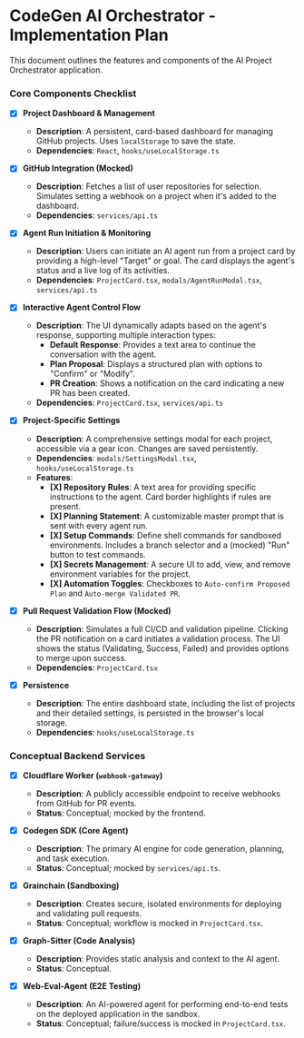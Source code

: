 # CodeGen AI Orchestrator - Implementation Plan

This document outlines the features and components of the AI Project Orchestrator application.

### Core Components Checklist

- [X] **Project Dashboard & Management**
    - **Description**: A persistent, card-based dashboard for managing GitHub projects. Uses `localStorage` to save the state.
    - **Dependencies**: `React`, `hooks/useLocalStorage.ts`

- [X] **GitHub Integration (Mocked)**
    - **Description**: Fetches a list of user repositories for selection. Simulates setting a webhook on a project when it's added to the dashboard.
    - **Dependencies**: `services/api.ts`

- [X] **Agent Run Initiation & Monitoring**
    - **Description**: Users can initiate an AI agent run from a project card by providing a high-level "Target" or goal. The card displays the agent's status and a live log of its activities.
    - **Dependencies**: `ProjectCard.tsx`, `modals/AgentRunModal.tsx`, `services/api.ts`

- [X] **Interactive Agent Control Flow**
    - **Description**: The UI dynamically adapts based on the agent's response, supporting multiple interaction types:
        - **Default Response**: Provides a text area to continue the conversation with the agent.
        - **Plan Proposal**: Displays a structured plan with options to "Confirm" or "Modify".
        - **PR Creation**: Shows a notification on the card indicating a new PR has been created.
    - **Dependencies**: `ProjectCard.tsx`, `services/api.ts`

- [X] **Project-Specific Settings**
    - **Description**: A comprehensive settings modal for each project, accessible via a gear icon. Changes are saved persistently.
    - **Dependencies**: `modals/SettingsModal.tsx`, `hooks/useLocalStorage.ts`
    - **Features**:
        - **[X] Repository Rules**: A text area for providing specific instructions to the agent. Card border highlights if rules are present.
        - **[X] Planning Statement**: A customizable master prompt that is sent with every agent run.
        - **[X] Setup Commands**: Define shell commands for sandboxed environments. Includes a branch selector and a (mocked) "Run" button to test commands.
        - **[X] Secrets Management**: A secure UI to add, view, and remove environment variables for the project.
        - **[X] Automation Toggles**: Checkboxes to `Auto-confirm Proposed Plan` and `Auto-merge Validated PR`.

- [X] **Pull Request Validation Flow (Mocked)**
    - **Description**: Simulates a full CI/CD and validation pipeline. Clicking the PR notification on a card initiates a validation process. The UI shows the status (Validating, Success, Failed) and provides options to merge upon success.
    - **Dependencies**: `ProjectCard.tsx`

- [X] **Persistence**
    - **Description**: The entire dashboard state, including the list of projects and their detailed settings, is persisted in the browser's local storage.
    - **Dependencies**: `hooks/useLocalStorage.ts`

### Conceptual Backend Services

- [X] **Cloudflare Worker (`webhook-gateway`)**
    - **Description**: A publicly accessible endpoint to receive webhooks from GitHub for PR events.
    - **Status**: Conceptual; mocked by the frontend.

- [X] **Codegen SDK (Core Agent)**
    - **Description**: The primary AI engine for code generation, planning, and task execution.
    - **Status**: Conceptual; mocked by `services/api.ts`.

- [X] **Grainchain (Sandboxing)**
    - **Description**: Creates secure, isolated environments for deploying and validating pull requests.
    - **Status**: Conceptual; workflow is mocked in `ProjectCard.tsx`.

- [X] **Graph-Sitter (Code Analysis)**
    - **Description**: Provides static analysis and context to the AI agent.
    - **Status**: Conceptual.

- [X] **Web-Eval-Agent (E2E Testing)**
    - **Description**: An AI-powered agent for performing end-to-end tests on the deployed application in the sandbox.
    - **Status**: Conceptual; failure/success is mocked in `ProjectCard.tsx`.
